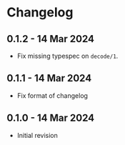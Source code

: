 # Changelog

## 0.1.2 - 14 Mar 2024

- Fix missing typespec on `decode/1`.

## 0.1.1 - 14 Mar 2024

- Fix format of changelog

## 0.1.0 - 14 Mar 2024

- Initial revision
